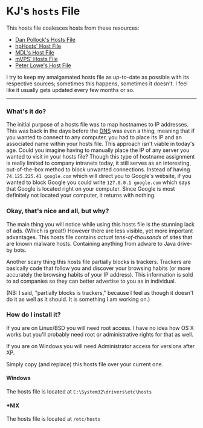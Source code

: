 # KJ's `hosts` File

This hosts file coalesces hosts from these resources:
 - [Dan Pollock's Hosts File](http://winhelp2002.mvps.org/hosts.htm)
 - [hpHosts' Host File](http://hosts-file.net/)
 - [MDL's Host File](http://http://www.malwaredomainlist.com/hostslist/hosts.txt)
 - [mVPS' Hosts File](http://winhelp2002.mvps.org/hosts.htm)
 - [Peter Lowe's Host File](http://pgl.yoy.org/adservers/)

 I try to keep my amalgamated hosts file as up-to-date as possible with its respective sources; sometimes this happens, sometimes it doesn't. I feel like it usually gets updated every few months or so.

 <hr>

 ### What's it do?
The initial purpose of a hosts file was to map hostnames to IP addresses. This was back in the days before the [DNS](https://en.wikipedia.org/wiki/Dns) was even a thing, meaning that if you wanted to connect to any computer, you had to place its IP and an associated name within your hosts file.
This approach isn't viable in today's age. Could you imagine having to manually place the IP of any server you wanted to visit in your hosts file?
Though this type of hostname assignment is really limited to company intranets today, it still serves as an interesting, out-of-the-box method to block unwanted connections. Instead of having `74.125.225.41 google.com` which will direct you to Google's website, if you wanted to block Google you could write `127.0.0.1 google.com` which says that Google is located right on your computer. Since Google is most definitely not located your computer, it returns with nothing.

### Okay, that's nice and all, but why?
The main thing you will notice while using this hosts file is the stunning lack of ads. (Which is great!) However there are less visible, yet more important advantages. This hosts file contains *actual tens-of-thousands* of sites that are known malware hosts. Containing anything from adware to Java drive-by bots.

Another scary thing this hosts file partially blocks is trackers. Trackers are basically code that follow you and discover your browsing habits (or more accurately the browsing habits of your IP address). This information is sold to ad companies so they can better advertise to you as in individual.

(NB: I said, "partially blocks is trackers," because I feel as though it doesn't do it as well as it should. It is something I am working on.)

### How do I install it?

If you are on Linux/BSD you will need root access. I have no idea how OS X works but you'll probably need root or administrative rights for that as well.

If you are on Windows you will need Administrator access for versions after XP.

Simply copy (and replace) this hosts file over your current one.

#### Windows
The hosts file is located at `C:\System32\drivers\etc\hosts`

#### *NIX
The hosts file is located at `/etc/hosts`
